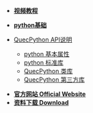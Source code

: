 <!-- docs/_sidebar.md -->

<!-- * [**手把手教程**](/zh-cn/sbs/) -->
<!-- * [**视频教程**](https://space.bilibili.com/491326023/channel/detail?cid=150963) -->
* [**视频教程**](https://space.bilibili.com/491326023/channel/detail?cid=150963)
* [**python基础**](/zh-cn/python/)
* [QuecPython API说明](/zh-cn/api/)
	
	* [python 基本属性](/zh-cn/api/pythonBasic.md)
	* [python 标准库](/zh-cn/api/pythonStdlib.md)
	* [QuecPython 类库](/zh-cn/api/QuecPythonClasslib.md)
	* [QuecPython 第三方库](/zh-cn/api/QuecPythonThirdlib.md)
<!-- * [**资料下载**](//qpy.quectel.com/down.html) -->

<!-- * [**Wiki 首页 Home**](/) -->
* [**官方网站 Official Website**](//python.quectel.com)
* [**资料下载 Download**](//python.quectel.com/download)

